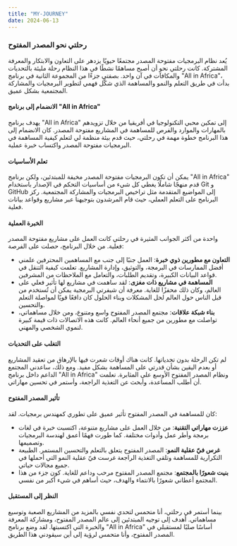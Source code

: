 ```yaml
---
title: "MY-JOURNEY"
date: 2024-06-13
---
```

### رحلتي نحو المصدر المفتوح

يُعد نظام البرمجيات مفتوحة المصدر مجتمعًا حيويًا يزدهر على التعاون والابتكار والمعرفة المشتركة. كانت رحلتي نحو أن أصبح مساهمًا نشطًا في هذا النظام رحلة مليئة بالتحديات والمكافآت في آن واحد. بصفتي جزءًا من المجموعة الثانية في برنامج "All in Africa"، بدأت في طريق التعلم والنمو والمساهمة الذي شكَّل فهمي لتطوير البرمجيات والمشاركة المجتمعية بشكل عميق.

#### الانضمام إلى برنامج "All in Africa"

يهدف برنامج "All in Africa" إلى تمكين محبي التكنولوجيا في أفريقيا من خلال تزويدهم بالمهارات والموارد والفرص للمساهمة في المشاريع مفتوحة المصدر. كان الانضمام إلى هذا البرنامج خطوة مهمة في رحلتي، حيث قدم بيئة منظمة لي لتعلم كيفية المساهمة في البرمجيات مفتوحة المصدر واكتساب خبرة عملية.

#### تعلم الأساسيات

يمكن أن تكون البرمجيات مفتوحة المصدر مخيفة للمبتدئين، ولكن برنامج "All in Africa" قدم منهجًا شاملًا يغطي كل شيء من أساسيات التحكم في الإصدار باستخدام Git و GitHub إلى المواضيع المتقدمة مثل تراخيص البرمجيات والمشاركة المجتمعية. ركز البرنامج على التعلم العملي، حيث قام المرشدون بتوجيهنا عبر مشاريع وقواعد بيانات فعلية.

#### الخبرة العملية

واحدة من أكثر الجوانب المثيرة في رحلتي كانت العمل على مشاريع مفتوحة المصدر فعلية. من خلال البرنامج، حصلت على الفرصة:

- **التعاون مع مطورين ذوي خبرة**: العمل جنبًا إلى جنب مع المساهمين المحترفين علمني أفضل الممارسات في البرمجة، والتوثيق، وإدارة المشاريع. تعلمت كيفية التنقل في قواعد البيانات الكبيرة، وتقديم الطلبات، والتعامل مع الملاحظات من المشرفين.
- **المساهمة في مشاريع ذات مغزى**: لقد ساهمت في مشاريع لها تأثير فعلي على العالم، وكان ذلك محفزًا للغاية. معرفة أن شيفرتي البرمجية يمكن أن تُستخدم من قبل الناس حول العالم لحل المشكلات وبناء الحلول كان دافعًا قويًا لمواصلة التعلم والتحسين.
- **بناء شبكة علاقات**: مجتمع المصدر المفتوح واسع ومتنوع، ومن خلال مساهماتي، تواصلت مع مطورين من جميع أنحاء العالم. كانت هذه الاتصالات ذات قيمة كبيرة لنموي الشخصي والمهني.

#### التغلب على التحديات

لم تكن الرحلة بدون تحدياتها. كانت هناك أوقات شعرت فيها بالإرهاق من تعقيد المشاريع أو بعدم اليقين بشأن قدرتي على المساهمة بشكل مفيد. ومع ذلك، ساعدني المجتمع الداعم داخل برنامج "All in Africa" ونظام المصدر المفتوح الأوسع على المثابرة. تعلمت أن أطلب المساعدة، وأبحث عن التغذية الراجعة، وأستمر في تحسين مهاراتي.

#### تأثير المصدر المفتوح

كان للمساهمة في المصدر المفتوح تأثير عميق على تطوري كمهندس برمجيات. لقد:

- **عززت مهاراتي التقنية**: من خلال العمل على مشاريع متنوعة، اكتسبت خبرة في لغات برمجة وأطر عمل وأدوات مختلفة. كما طورت فهمًا أعمق لهندسة البرمجيات وتصميمها.
- **غرس فيّ عقلية النمو**: المصدر المفتوح يتعلق بالتعلم والتحسين المستمر. الطبيعة التكرارية للمساهمة وتلقي التغذية الراجعة غرست فيّ عقلية النمو التي أحملها في جميع مجالات حياتي.
- **بنيت شعورًا بالمجتمع**: مجتمع المصدر المفتوح مرحب وداعم للغاية. كون جزء من هذا المجتمع أعطاني شعورًا بالانتماء والهدف، حيث أساهم في شيء أكبر من نفسي.

#### النظر إلى المستقبل

بينما أستمر في رحلتي، أنا متحمس لتحدي نفسي بالمزيد من المشاريع الصعبة وتوسيع مساهماتي. أهدف إلى توجيه المبتدئين إلى عالم المصدر المفتوح، ومشاركة المعرفة والخبرة التي اكتسبتها. لقد وضع برنامج "All in Africa" أساسًا صلبًا لمستقبلي في المصدر المفتوح، وأنا متحمس لرؤية إلى أين سيقودني هذا الطريق.
